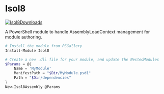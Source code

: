 # Isol8

[![Isol8Downloads]][Isol8Gallery]

A PowerShell module to handle AssemblyLoadContext management for module authoring.

```PowerShell
# Install the module from PSGallery
Install-Module Isol8

# Create a new .dll file for your module, and update the NestedModules in the manifest
$Params = @{
    Name = 'MyModule'
    ManifestPath = "$Dir/MyModule.psd1"
    Path = "$Dir/dependencies"
}
New-Isol8Assembly @Params
```

<!-- References -->
[Isol8Downloads]: https://img.shields.io/powershellgallery/dt/Isol8
[Isol8Gallery]: https://www.powershellgallery.com/packages/Isol8/
